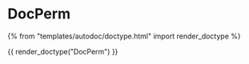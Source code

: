 # DocPerm

{% from "templates/autodoc/doctype.html" import render_doctype %}

{{ render_doctype("DocPerm") }}

<!-- jinja --><!-- static -->
